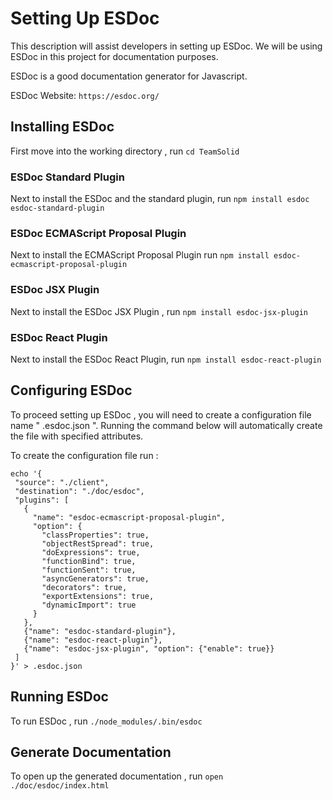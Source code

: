 # Setting Up ESDoc 

This description will assist developers in setting up ESDoc. We will be using ESDoc in this project for documentation 
purposes. 

ESDoc is a good documentation generator for Javascript.

ESDoc Website: `https://esdoc.org/`

## Installing ESDoc

First move into the working directory , run `cd TeamSolid`

### ESDoc Standard Plugin 

Next to install the ESDoc and the standard plugin, run `npm install esdoc esdoc-standard-plugin`

### ESDoc ECMAScript Proposal Plugin

Next to install the ECMAScript Proposal Plugin run `npm install esdoc-ecmascript-proposal-plugin`

### ESDoc JSX Plugin

Next to install the ESDoc JSX Plugin , run `npm install esdoc-jsx-plugin`

### ESDoc React Plugin 

Next to install the ESDoc React Plugin, run `npm install esdoc-react-plugin`

## Configuring ESDoc 

To proceed setting up ESDoc , you will need to create a configuration file name " .esdoc.json ". Running the command 
below will automatically create the file with specified attributes. 

To create the configuration file run : 

```
echo '{
 "source": "./client",
 "destination": "./doc/esdoc",
 "plugins": [
   {
     "name": "esdoc-ecmascript-proposal-plugin",
     "option": {
       "classProperties": true,
       "objectRestSpread": true,
       "doExpressions": true,
       "functionBind": true,
       "functionSent": true,
       "asyncGenerators": true,
       "decorators": true,
       "exportExtensions": true,
       "dynamicImport": true
     }
   },
   {"name": "esdoc-standard-plugin"},
   {"name": "esdoc-react-plugin"},
   {"name": "esdoc-jsx-plugin", "option": {"enable": true}}
 ]
}' > .esdoc.json 
```

## Running ESDoc 

To run ESDoc , run `./node_modules/.bin/esdoc`

## Generate Documentation 

To open up the generated documentation , run `open ./doc/esdoc/index.html`